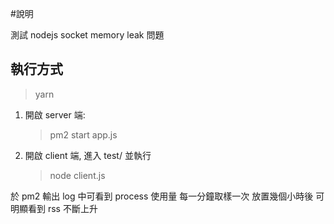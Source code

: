 #說明

測試 nodejs socket memory leak 問題

## 執行方式

> yarn

1. 開啟 server 端:

   > pm2 start app.js

2. 開啟 client 端, 進入 test/ 並執行

   > node client.js

於 pm2 輸出 log 中可看到 process 使用量 每一分鐘取樣一次
放置幾個小時後 可明顯看到 rss 不斷上升
